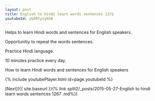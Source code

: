 ```yaml
---
layout: post
title: English to hindi learn words sentences 1372 
youtubeId: yGFRYyzy6h0
---
```

 
 
Helps to learn Hindi words and sentences for English speakers.

Opportunitiy to repeat the words sentences. 

Practice Hindi language. 
 
10 minutes practice every day. 
 
How to learn Hindi words and sentences for English speakers 
 
{% include youtubePlayer.html id=page.youtubeId %}
 
 
[Next]({{ site.baseurl }}{% link  split2/_posts/2015-05-27-English to hindi learn words sentences 1267 .md%})
 

